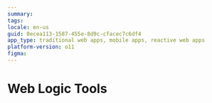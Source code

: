 ```yaml
---
summary: 
tags: 
locale: en-us
guid: 0ecea113-1587-455e-8d9c-cfacec7c6df4
app_type: traditional web apps, mobile apps, reactive web apps
platform-version: o11
figma: 
---
```


# Web Logic Tools

